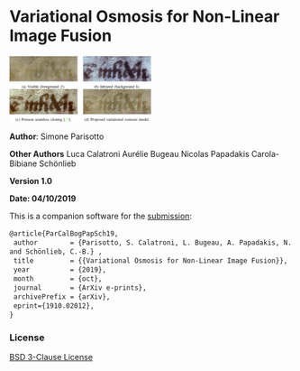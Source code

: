 # Variational Osmosis for Non-Linear Image Fusion

<img src="./extra/manuscript_restoration.png" width=50%> 

**Author**: Simone Parisotto

**Other Authors** 
Luca Calatroni
Aurélie Bugeau
Nicolas Papadakis
Carola-Bibiane Schönlieb

**Version 1.0**

**Date: 04/10/2019**

This is a companion software for the [submission](https://arxiv.org/pdf/1910.02012.pdf):

```
@article{ParCalBogPapSch19,
 author        = {Parisotto, S. Calatroni, L. Bugeau, A. Papadakis, N. and Schönlieb, C.-B.} ,
 title         = {{Variational Osmosis for Non-Linear Image Fusion}},
 year          = {2019},
 month         = {oct}, 
 journal       = {ArXiv e-prints},
 archivePrefix = {arXiv},
 eprint={1910.02012},
}
```

### License
[BSD 3-Clause License](https://opensource.org/licenses/BSD-3-Clause)

